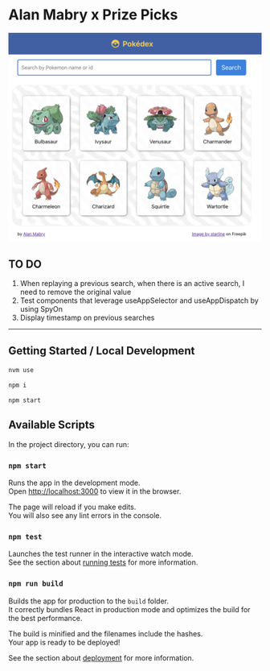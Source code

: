 # Alan Mabry x Prize Picks

![Pokédex](/pokedex.png)

## TO DO

1. When replaying a previous search, when there is an active search, I need to remove the original value
2. Test components that leverage useAppSelector and useAppDispatch by using SpyOn
3. Display timestamp on previous searches

---
## Getting Started / Local Development

```
nvm use
```

```
npm i
```

```
npm start
```

## Available Scripts

In the project directory, you can run:

### `npm start`

Runs the app in the development mode.\
Open [http://localhost:3000](http://localhost:3000) to view it in the browser.

The page will reload if you make edits.\
You will also see any lint errors in the console.

### `npm test`

Launches the test runner in the interactive watch mode.\
See the section about [running tests](https://facebook.github.io/create-react-app/docs/running-tests) for more information.

### `npm run build`

Builds the app for production to the `build` folder.\
It correctly bundles React in production mode and optimizes the build for the best performance.

The build is minified and the filenames include the hashes.\
Your app is ready to be deployed!

See the section about [deployment](https://facebook.github.io/create-react-app/docs/deployment) for more information.
